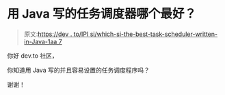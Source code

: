 # 用 Java 写的任务调度器哪个最好？

> 原文:[https://dev . to/IPI si/which-si-the-best-task-scheduler-written-in-Java-1aa 7](https://dev.to/ipisi/which-si-the-best-task-scheduler-written-in-java-1aa7)

你好 dev.to 社区，

你知道用 Java 写的并且容易设置的任务调度程序吗？

谢谢！
